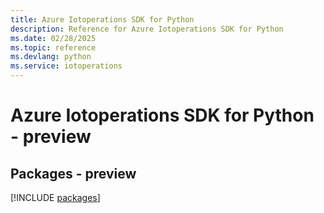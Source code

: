 ```yaml
---
title: Azure Iotoperations SDK for Python
description: Reference for Azure Iotoperations SDK for Python
ms.date: 02/28/2025
ms.topic: reference
ms.devlang: python
ms.service: iotoperations
---
```

# Azure Iotoperations SDK for Python - preview
## Packages - preview
[!INCLUDE [packages](iotoperations-index.md)]